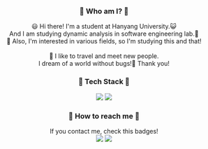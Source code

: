 
<h3 align="center"> 🐳 Who am I? 🐳 </h3>
<p align="center">
😃 Hi there! I'm a student at Hanyang University.😺
<br>
And I am studying dynamic analysis in software engineering lab.🏫
<br>
🌃 Also, I'm interested in various fields, so I'm studying this and that!  
<br>
<br>
🗼 I like to travel and meet new people.
<br>
I dream of a world without bugs!🐛 Thank you!
<br>
</p>

<h3 align="center"> 📂 Tech Stack 📂 </h3>
<p align="center">
<img src="https://img.shields.io/badge/C-A8B9CC?style=flat-square&logo=C&logoColor=FFFFFF"/>
<img src="https://img.shields.io/badge/Java-007396?style=flat-square&logo=Java&logoColor=FFFFFF"/>
</p>

<h3 align="center"> 🐬 How to reach me 🐬 </h3>
<p align="center">
If you contact me, check this badges!
<br>
<a href="https://www.notion.so/sheepbelldoor/SW-Engineering-Lab-1af1b2a53cfe4ec1858c40d9157ad075" target="_blank"><img src="https://img.shields.io/badge/My_Study-000000?style=flat-square&logo=Notion&logoColor=FFFFFF"/></a>
<a href="https://mail.google.com/" target="_blank"><img src="https://img.shields.io/badge/sheepbelldoor.dev@gmail.com-EA4335?style=flat-square&logo=Gmail&logoColor=FFFFFF"/></a>
</p>
